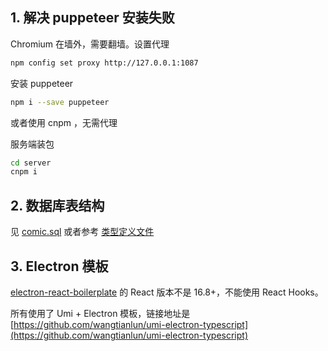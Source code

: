 ## 1. 解决 puppeteer 安装失败

Chromium 在墙外，需要翻墙。设置代理

```bash
npm config set proxy http://127.0.0.1:1087
```

安装 puppeteer

```bash
npm i --save puppeteer
```

或者使用 cnpm ，无需代理

服务端装包

```bash
cd server
cnpm i
```

## 2. 数据库表结构

见 [comic.sql](./comic.sql) 或者参考 [类型定义文件](../server/type/index.ts)

## 3. Electron 模板

[electron-react-boilerplate](https://github.com/electron-react-boilerplate/examples/tree/master/examples/typescript) 的 React 版本不是 16.8+，不能使用 React Hooks。

所有使用了 Umi + Electron 模板，链接地址是 [https://github.com/wangtianlun/umi-electron-typescript](https://github.com/wangtianlun/umi-electron-typescript)
